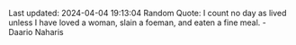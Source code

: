 Last updated: 2024-04-04 19:13:04
Random Quote: I count no day as lived unless I have loved a woman, slain a foeman, and eaten a fine meal.  -  Daario Naharis